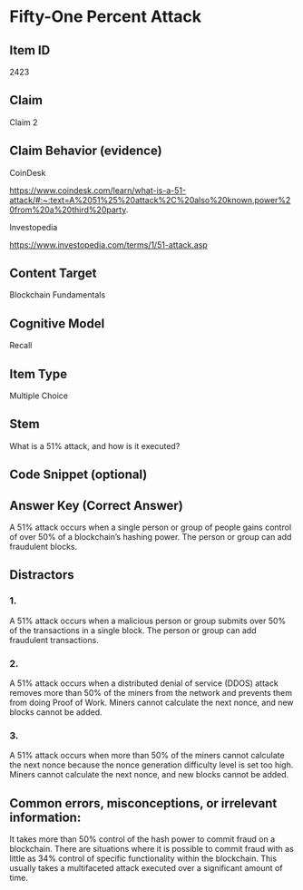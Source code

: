 # Fifty-One Percent Attack

## Item ID
2423

## Claim
Claim 2

## Claim Behavior (evidence)
CoinDesk

https://www.coindesk.com/learn/what-is-a-51-attack/#:~:text=A%2051%25%20attack%2C%20also%20known,power%20from%20a%20third%20party. 

Investopedia 

https://www.investopedia.com/terms/1/51-attack.asp 

## Content Target
Blockchain Fundamentals

## Cognitive Model
Recall

## Item Type
Multiple Choice

## Stem
What is a 51% attack, and how is it executed?

## Code Snippet (optional)

## Answer Key (Correct Answer)
A 51% attack occurs when a single person or group of people gains control of over 50% of a blockchain’s hashing power. The person or group can add fraudulent blocks.

## Distractors
### 1.
A 51% attack occurs when a malicious person or group submits over 50% of the transactions in a single block. The person or group can add fraudulent transactions.

### 2.
A 51% attack occurs when a distributed denial of service (DDOS) attack removes more than 50% of the miners from the network and prevents them from doing Proof of Work. Miners cannot calculate the next nonce, and new blocks cannot be added.

### 3.
A 51% attack occurs when more than 50% of the miners cannot calculate the next nonce because the nonce generation difficulty level is set too high. Miners cannot calculate the next nonce, and new blocks cannot be added.

## Common errors, misconceptions, or irrelevant information:
It takes more than 50% control of the hash power to commit fraud on a blockchain. There are situations where it is possible to commit fraud with as little as 34% control of specific functionality within the blockchain. This usually takes a multifaceted attack executed over a significant amount of time.
